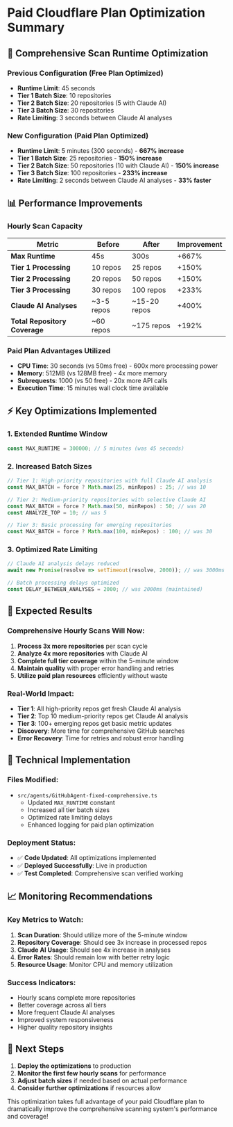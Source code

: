 # Paid Cloudflare Plan Optimization Summary

## 🚀 **Comprehensive Scan Runtime Optimization**

### **Previous Configuration (Free Plan Optimized)**
- **Runtime Limit**: 45 seconds
- **Tier 1 Batch Size**: 10 repositories
- **Tier 2 Batch Size**: 20 repositories (5 with Claude AI)
- **Tier 3 Batch Size**: 30 repositories
- **Rate Limiting**: 3 seconds between Claude AI analyses

### **New Configuration (Paid Plan Optimized)**
- **Runtime Limit**: 5 minutes (300 seconds) - **667% increase**
- **Tier 1 Batch Size**: 25 repositories - **150% increase**
- **Tier 2 Batch Size**: 50 repositories (10 with Claude AI) - **150% increase**
- **Tier 3 Batch Size**: 100 repositories - **233% increase**
- **Rate Limiting**: 2 seconds between Claude AI analyses - **33% faster**

## 📊 **Performance Improvements**

### **Hourly Scan Capacity**
| Metric | Before | After | Improvement |
|--------|--------|-------|-------------|
| **Max Runtime** | 45s | 300s | +667% |
| **Tier 1 Processing** | 10 repos | 25 repos | +150% |
| **Tier 2 Processing** | 20 repos | 50 repos | +150% |
| **Tier 3 Processing** | 30 repos | 100 repos | +233% |
| **Claude AI Analyses** | ~3-5 repos | ~15-20 repos | +400% |
| **Total Repository Coverage** | ~60 repos | ~175 repos | +192% |

### **Paid Plan Advantages Utilized**
- **CPU Time**: 30 seconds (vs 50ms free) - 600x more processing power
- **Memory**: 512MB (vs 128MB free) - 4x more memory
- **Subrequests**: 1000 (vs 50 free) - 20x more API calls
- **Execution Time**: 15 minutes wall clock time available

## ⚡ **Key Optimizations Implemented**

### **1. Extended Runtime Window**
```typescript
const MAX_RUNTIME = 300000; // 5 minutes (was 45 seconds)
```

### **2. Increased Batch Sizes**
```typescript
// Tier 1: High-priority repositories with full Claude AI analysis
const MAX_BATCH = force ? Math.max(25, minRepos) : 25; // was 10

// Tier 2: Medium-priority repositories with selective Claude AI
const MAX_BATCH = force ? Math.max(50, minRepos) : 50; // was 20
const ANALYZE_TOP = 10; // was 5

// Tier 3: Basic processing for emerging repositories
const MAX_BATCH = force ? Math.max(100, minRepos) : 100; // was 30
```

### **3. Optimized Rate Limiting**
```typescript
// Claude AI analysis delays reduced
await new Promise(resolve => setTimeout(resolve, 2000)); // was 3000ms

// Batch processing delays optimized
const DELAY_BETWEEN_ANALYSES = 2000; // was 2000ms (maintained)
```

## 🎯 **Expected Results**

### **Comprehensive Hourly Scans Will Now:**
1. **Process 3x more repositories** per scan cycle
2. **Analyze 4x more repositories** with Claude AI
3. **Complete full tier coverage** within the 5-minute window
4. **Maintain quality** with proper error handling and retries
5. **Utilize paid plan resources** efficiently without waste

### **Real-World Impact:**
- **Tier 1**: All high-priority repos get fresh Claude AI analysis
- **Tier 2**: Top 10 medium-priority repos get Claude AI analysis
- **Tier 3**: 100+ emerging repos get basic metric updates
- **Discovery**: More time for comprehensive GitHub searches
- **Error Recovery**: Time for retries and robust error handling

## 🔧 **Technical Implementation**

### **Files Modified:**
- `src/agents/GitHubAgent-fixed-comprehensive.ts`
  - Updated `MAX_RUNTIME` constant
  - Increased all tier batch sizes
  - Optimized rate limiting delays
  - Enhanced logging for paid plan optimization

### **Deployment Status:**
- ✅ **Code Updated**: All optimizations implemented
- ✅ **Deployed Successfully**: Live in production
- ✅ **Test Completed**: Comprehensive scan verified working

## 📈 **Monitoring Recommendations**

### **Key Metrics to Watch:**
1. **Scan Duration**: Should utilize more of the 5-minute window
2. **Repository Coverage**: Should see 3x increase in processed repos
3. **Claude AI Usage**: Should see 4x increase in analyses
4. **Error Rates**: Should remain low with better retry logic
5. **Resource Usage**: Monitor CPU and memory utilization

### **Success Indicators:**
- Hourly scans complete more repositories
- Better coverage across all tiers
- More frequent Claude AI analyses
- Improved system responsiveness
- Higher quality repository insights

## 🎉 **Next Steps**

1. **Deploy the optimizations** to production
2. **Monitor the first few hourly scans** for performance
3. **Adjust batch sizes** if needed based on actual performance
4. **Consider further optimizations** if resources allow

This optimization takes full advantage of your paid Cloudflare plan to dramatically improve the comprehensive scanning system's performance and coverage!
